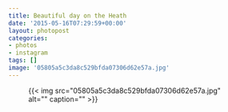 ```yaml
---
title: Beautiful day on the Heath
date: '2015-05-16T07:29:59+00:00'
layout: photopost
categories:
- photos
- instagram
tags: []
image: '05805a5c3da8c529bfda07306d62e57a.jpg'
---
```


<figure class="photo photo--square">
  {{< img src="05805a5c3da8c529bfda07306d62e57a.jpg" alt="" caption="" >}}

</figure>




